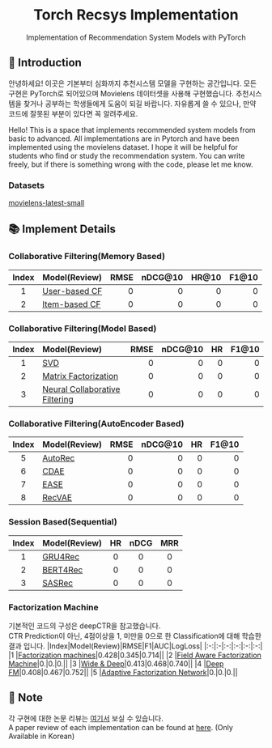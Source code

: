 # <div align="center"> Torch Recsys Implementation </div>

<div align="center"> Implementation of Recommendation System Models with PyTorch </div>

## 🤗 Introduction

안녕하세요! 이곳은 기본부터 심화까지 추천시스템 모델을 구현하는 공간입니다. 모든 구현은 PyTorch로 되어있으며 Movielens 데이터셋을 사용해 구현했습니다. 추천시스템을 찾거나 공부하는 학생들에게 도움이 되길 바랍니다. 자유롭게 쓸 수 있으나, 만약 코드에 잘못된 부분이 있다면 꼭 알려주세요.<br>

Hello! This is a space that implements recommended system models from basic to advanced. All implementations are in Pytorch and have been implemented using the movielens dataset. I hope it will be helpful for students who find or study the recommendation system. You can write freely, but if there is something wrong with the code, please let me know.<br>

### Datasets
[movielens-latest-small](https://grouplens.org/datasets/movielens/)<br>

## 📚 Implement Details
### Collaborative Filtering(Memory Based)
|Index|Model(Review)|RMSE|nDCG@10|HR@10|F1@10|
|:-:|:-|-:|-:|-:|-:|
|1    |[User-based CF]()|0|0|0|0|
|2    |[Item-based CF]()|0|0|0|0|

### Collaborative Filtering(Model Based)
|Index|Model(Review)|RMSE|nDCG@10|HR|F1@10|
|:-:|:-|-:|-:|-:|-:|
|1    |[SVD]()|0|0|0|0|
|2    |[Matrix Factorization]()|0|0|0|0|
|3    |[Neural Collaborative Filtering]()|0|0|0|0|

### Collaborative Filtering(AutoEncoder Based)
|Index|Model(Review)|RMSE|nDCG@10|HR|F1@10|
|:-:|:-|-:|-:|-:|-:|
|5    |[AutoRec]()|0|0|0|0|
|6    |[CDAE]()|0|0|0|0|
|7    |[EASE]()|0|0|0|0|
|8    |[RecVAE]()|0|0|0|0|


### Session Based(Sequential)
|Index|Model(Review)|HR|nDCG|MRR|
|:-:|:-|:-:|:-:|:-:|
|1    |[GRU4Rec]()|0|0|0|0|0|0|
|2    |[BERT4Rec]()|0|0|0|0|0|0|
|3    |[SASRec]()|0|0|0|0|0|0|

### Factorization Machine
기본적인 코드의 구성은 deepCTR을 참고했습니다.<br>
CTR Prediction이 아닌, 4점이상을 1, 미만을 0으로 한 Classification에 대해 학습한 결과 입니다.
|Index|Model(Review)|RMSE|F1|AUC|LogLoss|
|:-:|:-|:-:|:-:|:-:|:-:|
|1    |[Factorization machines](https://superficial-freeze-172.notion.site/Factorization-machines-85debc8b650a40f39156be320ec46a47?pvs=4)|0.428|0.345|0.714||
|2    |[Field Aware Factorization Machine]()|0.|0.|0.||
|3    |[Wide & Deep]()|0.413|0.468|0.740||
|4    |[Deep FM](https://superficial-freeze-172.notion.site/DeepFM-a-factorization-machine-based-neural-network-for-CTR-prediction-5891d516dbad413fb0da3e834c10771c?pvs=4)|0.408|0.467|0.752||
|5    |[Adaptive Factorization Network]()|0.|0.|0.||

## 🔔 Note
각 구현에 대한 논문 리뷰는 [여기서](https://superficial-freeze-172.notion.site/e20c78a9926b47e49d0921d229f64d4f?v=e3f1f712b2cf4abb94c14730710721cf&pvs=4) 보실 수 있습니다.<br>
A paper review of each implementation can be found at [here](https://superficial-freeze-172.notion.site/e20c78a9926b47e49d0921d229f64d4f?v=e3f1f712b2cf4abb94c14730710721cf&pvs=4). (Only Available in Korean) <br>


